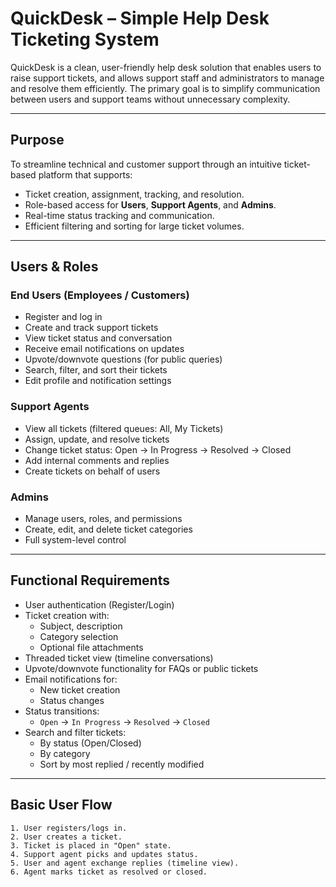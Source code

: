 # QuickDesk – Simple Help Desk Ticketing System

QuickDesk is a clean, user-friendly help desk solution that enables users to raise support tickets, and allows support staff and administrators to manage and resolve them efficiently. The primary goal is to simplify communication between users and support teams without unnecessary complexity.

---

##  Purpose

To streamline technical and customer support through an intuitive ticket-based platform that supports:

- Ticket creation, assignment, tracking, and resolution.
- Role-based access for **Users**, **Support Agents**, and **Admins**.
- Real-time status tracking and communication.
- Efficient filtering and sorting for large ticket volumes.

---

## Users & Roles

###  End Users (Employees / Customers)
- Register and log in
- Create and track support tickets
- View ticket status and conversation
- Receive email notifications on updates
- Upvote/downvote questions (for public queries)
- Search, filter, and sort their tickets
- Edit profile and notification settings

### Support Agents
- View all tickets (filtered queues: All, My Tickets)
- Assign, update, and resolve tickets
- Change ticket status: Open → In Progress → Resolved → Closed
- Add internal comments and replies
- Create tickets on behalf of users

### Admins
- Manage users, roles, and permissions
- Create, edit, and delete ticket categories
- Full system-level control

---

##  Functional Requirements

- User authentication (Register/Login)
- Ticket creation with:
  - Subject, description
  - Category selection
  - Optional file attachments
- Threaded ticket view (timeline conversations)
- Upvote/downvote functionality for FAQs or public tickets
- Email notifications for:
  - New ticket creation
  - Status changes
- Status transitions:
  - `Open` → `In Progress` → `Resolved` → `Closed`
- Search and filter tickets:
  - By status (Open/Closed)
  - By category
  - Sort by most replied / recently modified

---

##  Basic User Flow

```text
1. User registers/logs in.
2. User creates a ticket.
3. Ticket is placed in "Open" state.
4. Support agent picks and updates status.
5. User and agent exchange replies (timeline view).
6. Agent marks ticket as resolved or closed.
